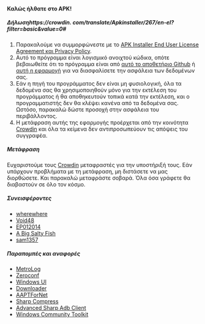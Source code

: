#### Καλώς ήλθατε στο APK!

##### Δήλωσηhttps://crowdin. com/translate/Apkinstaller/267/en-el? filter=basic&value=0#
1. Παρακαλούμε να συμμορφώνεστε με το [APK Installer End User License Agreement και Privacy Policy](https://github.com/Paving-Base/APK-Installer/blob/main/Privacy.md).
2. Αυτό το πρόγραμμα είναι λογισμικό ανοιχτού κώδικα, οπότε βεβαιωθείτε ότι το πρόγραμμα είναι από [αυτό το αποθετήριο Github](https://github.com/Paving-Base/APK-Installer) ή [αυτή η εφαρμογή](https://www.microsoft.com/store/apps/9P2JFQ43FPPG) για να διασφαλίσετε την ασφάλεια των δεδομένων σας.
3. Εάν η πηγή του προγράμματος δεν είναι μη φυσιολογική, όλα τα δεδομένα σας θα χρησιμοποιηθούν μόνο για την εκτέλεση του προγράμματος ή θα αποθηκευτούν τοπικά κατά την εκτέλεση, και ο προγραμματιστής δεν θα κλέψει κανένα από τα δεδομένα σας. Ωστόσο, παρακαλώ δώστε προσοχή στην ασφάλεια του περιβάλλοντος.
4. Η μετάφραση αυτής της εφαρμογής προέρχεται από την κοινότητα [Crowdin](https://crowdin.com/project/APKInstaller "Crowdin") και όλα τα κείμενα δεν αντιπροσωπεύουν τις απόψεις του συγγραφέα.

##### Μετάφραση
Ευχαριστούμε τους [Crowdin](https://crowdin.com/project/APKInstaller "Crowdin") μεταφραστές για την υποστήριξή τους. Εάν υπάρχουν προβλήματα με τη μετάφραση, μη διστάσετε να μας διορθώσετε. Και παρακαλώ μεταφράστε σοβαρά. Όλα όσα γράφετε θα διαβαστούν σε όλο τον κόσμο.

##### Συνεισφέροντες
- [wherewhere](https://github.com/wherewhere)
- [Void48](https://github.com/Void48)
- [EP012014](https://github.com/EP012014)
- [A Big Salty Fish](https://github.com/bigsaltyfishes)
- [sam1357](https://github.com/sam1357)

##### Παραπομπές και αναφορές
- [MetroLog](https://github.com/roubachof/MetroLog "MetroLog")
- [Zeroconf](https://github.com/novotnyllc/Zeroconf "Zeroconf")
- [Windows UI](https://github.com/microsoft/microsoft-ui-xaml "Windows UI")
- [Downloader](https://github.com/bezzad/Downloader "Downloader")
- [AAPTForNet](https://github.com/canheo136/QuickLook.Plugin.ApkViewer "AAPTForNet")
- [Sharp Compress](https://github.com/adamhathcock/sharpcompress "Sharp Compress")
- [Advanced Sharp Adb Client](https://github.com/yungd1plomat/AdvancedSharpAdbClient "Advanced Sharp Adb Client")
- [Windows Community Toolkit](https://github.com/CommunityToolkit/WindowsCommunityToolkit "Windows Community Toolkit")